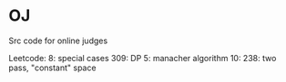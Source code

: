 # OJ
Src code for online judges

Leetcode:
	8: special cases
	309: DP
	5: manacher algorithm
	10:
	238: two pass, "constant" space
